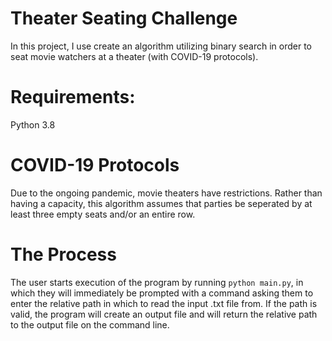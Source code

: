 # Theater Seating Challenge

In this project, I use create an algorithm utilizing binary search in order to seat movie watchers at a theater (with COVID-19 protocols).

# Requirements:

Python 3.8

# COVID-19 Protocols

Due to the ongoing pandemic, movie theaters have restrictions. Rather than having a capacity, this algorithm assumes that parties be seperated by at least three empty seats and/or an entire row.

# The Process

The user starts execution of the program by running `python main.py`, in which they will immediately be prompted with a command asking them to enter the relative path in which to read the input .txt file from. If the path is valid, the program will create an output file and will return the relative path to the output file on the command line.
